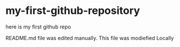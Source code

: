 # my-first-github-repository
here is my first github repo

README.md file was edited manually. This file was modiefied Locally
